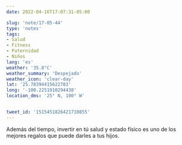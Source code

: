 ```yaml
---
date: 2022-04-16T17:07:31-05:00

slug: 'note/17-05-44'
type: 'notes'
tags:
- Salud
- Fitness
- Paternidad
- Niños
lang: 'es'
weather: '35.8°C'
weather_summary: 'Despejado'
weather_icon: 'clear-day'
lat: '25.78394415622783'
long: '-100.2251910294438'
location_dms: '25° N, 100° W'


tweet_id: '1515451826421710855'
---
```

Además del tiempo, invertir en tú salud y estado físico es uno de los mejores regalos que puede darles a tus hijos.